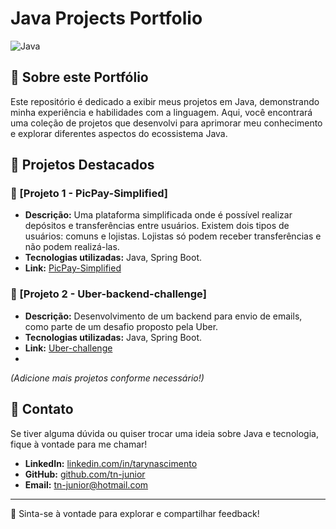 # Java Projects Portfolio

![Java](https://img.shields.io/badge/Java-ED8B00?style=for-the-badge&logo=java&logoColor=white)

## 📌 Sobre este Portfólio
Este repositório é dedicado a exibir meus projetos em Java, demonstrando minha experiência e habilidades com a linguagem. Aqui, você encontrará uma coleção de projetos que desenvolvi para aprimorar meu conhecimento e explorar diferentes aspectos do ecossistema Java.

## 🚀 Projetos Destacados

### 🔹 [Projeto 1 - PicPay-Simplified]
- **Descrição:** Uma plataforma simplificada onde é possível realizar depósitos e transferências entre usuários. Existem dois tipos de usuários: comuns e lojistas. Lojistas só podem receber transferências e não podem realizá-las.
- **Tecnologias utilizadas:** Java, Spring Boot.
- **Link:** [PicPay-Simplified](https://github.com/TN-Junior/PicPay-Simplified.git)

### 🔹 [Projeto 2 - Uber-backend-challenge]
- **Descrição:** Desenvolvimento de um backend para envio de emails, como parte de um desafio proposto pela Uber.
- **Tecnologias utilizadas:** Java, Spring Boot.
- **Link:** [Uber-challenge](https://github.com/TN-Junior/Uber-backend-challenge.git)
- 

*(Adicione mais projetos conforme necessário!)*

## 📝 Contato
Se tiver alguma dúvida ou quiser trocar uma ideia sobre Java e tecnologia, fique à vontade para me chamar!

- **LinkedIn:** [linkedin.com/in/tarynascimento](http://www.linkedin.com/in/tarynascimento)
- **GitHub:** [github.com/tn-junior](https://github.com/tn-junior)
- **Email:** tn-junior@hotmail.com

---

🚀 Sinta-se à vontade para explorar e compartilhar feedback!
